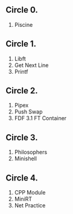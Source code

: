 
## Circle 0.

1. Piscine
## Circle 1.

1. Libft
2. Get Next Line
3. Printf

## Circle 2.

1. Pipex
2. Push Swap
3. FDF
		3.1 FT Container
## Circle 3.

1. Philosophers
2. Minishell
## Circle 4.

1. CPP Module
2. MiniRT
3. Net Practice




